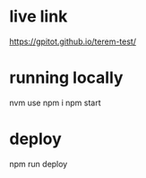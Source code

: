 # live link
https://gpitot.github.io/terem-test/


# running locally
nvm use
npm i
npm start


# deploy
npm run deploy
